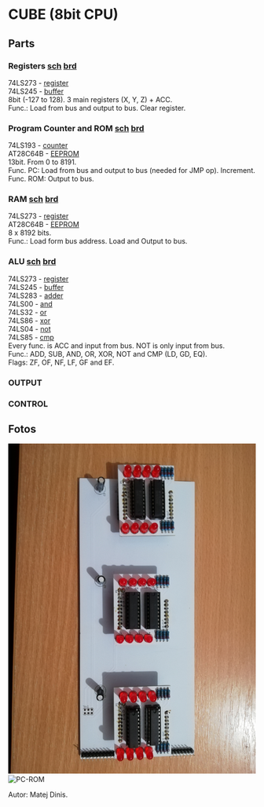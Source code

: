 # CUBE (8bit CPU) 

## Parts
### Registers [sch](schematics/Register/register-sch.pdf) [brd](schematics/Register/register-brd.pdf)  
74LS273 - [register]  
74LS245 - [buffer]  
8bit (-127 to 128). 3 main registers (X, Y, Z) + ACC.  
Func.: Load from bus and output to bus. Clear register.   

### Program Counter and ROM [sch](schematics/PC-ROM/Program-Counter-sch.pdf) [brd](schematics/PC-ROM/Program-Counter-brd.pdf)  
74LS193 -  [counter]  
AT28C64B - [EEPROM]  
13bit. From 0 to 8191.  
Func. PC: Load from bus and output to bus (needed for JMP op). Increment.  
Func. ROM: Output to bus.  

### RAM [sch](schematics/RAM/RAM-sch.pdf) [brd](schematics/RAM/RAM-brd.pdf)  
74LS273 - [register]  
AT28C64B - [EEPROM]  
8 x 8192 bits.  
Func.: Load form bus address. Load and Output to bus.  

### ALU [sch](schematics/ALU/ALU-sch.pdf) [brd](schematics/ALU/ALU-brd.pdf)  
74LS273 - [register]  
74LS245 - [buffer]  
74LS283 - [adder]  
74LS00 - [and]  
74LS32 - [or]  
74LS86 - [xor]  
74LS04 - [not]  
74LS85 - [cmp]  
Every func. is ACC and input from bus. NOT is only input from bus.  
Func.: ADD, SUB, AND, OR, XOR, NOT and CMP (LD, GD, EQ).  
Flags: ZF, OF, NF, LF, GF and EF.  

### OUTPUT  

### CONTROL  


## Fotos
![Register](fotos/Registers.jpg)
![PC-ROM](fotos/PC-ROM.jpg)

Autor: Matej Dinis.


[counter]: https://www.tme.eu/en/details/74ls193/counters-dividers/texas-instruments/sn74ls193n/
[register]: https://www.tme.eu/en/details/sn74ls273n/flip-flops/texas-instruments/
[buffer]: https://www.tme.eu/en/details/sn74ls245n/buffers-transceivers-drivers/texas-instruments/
[Power Supply]: https://www.tme.eu/en/details/ama12er5-050200y/plug-in-power-supplies/aimtec/
[DIP switch]: https://www.tme.com/us/en-us/details/1825360-5/dip-switches/te-connectivity/
[cmp]: https://www.tme.com/us/en-us/details/74ls85/comparators/texas-instruments/sn74ls85n/
[adder]: https://www.tme.eu/en/en/details/nte74ls283/counters-dividers/nte-electronics/
[xor]: https://www.tme.eu/en/details/nte74ls86/gates-inverters/nte-electronics/
[EEPROM]: https://www.tme.com/us/en-us/details/at28c64b-15pu/parallel-eeprom-memories-integ-circ/microchip-technology/
[and]: https://www.tme.com/us/en-us/details/sn74ls00n/gates-inverters/texas-instruments/
[or]: https://www.tme.com/us/en-us/details/sn74ls32n/gates-inverters/texas-instruments/
[not]: https://www.tme.com/us/en-us/details/sn74ls04n/gates-inverters/texas-instruments/